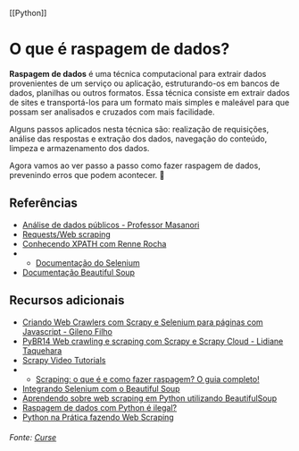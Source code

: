 [[Python]]

# O que é raspagem de dados?

**Raspagem de dados** é uma técnica computacional para extrair dados provenientes de um serviço ou aplicação, estruturando-os em bancos de dados, planilhas ou outros formatos. Essa técnica consiste em extrair dados de sites e transportá-los para um formato mais simples e maleável para que possam ser analisados e cruzados com mais facilidade.

Alguns passos aplicados nesta técnica são: realização de requisições, análise das respostas e extração dos dados, navegação do conteúdo, limpeza e armazenamento dos dados.

Agora vamos ao ver passo a passo como fazer raspagem de dados, prevenindo erros que podem acontecer. 💪


## Referências

- [Análise de dados públicos - Professor Masanori](https://www.youtube.com/playlist?list=PLUukMN0DTKCu6g2Lq1KXLnIX6Ilk4DAPI)
- [Requests/Web scraping](https://youtu.be/geGjMToK5u8)
- [Conhecendo XPATH com Renne Rocha](https://youtu.be/vuLNc2yCNYk)
- - [Documentação do Selenium](https://www.selenium.dev/documentation/)
- [Documentação Beautiful Soup](https://www.crummy.com/software/BeautifulSoup/bs4/doc.ptbr/)

## Recursos adicionais

- [Criando Web Crawlers com Scrapy e Selenium para páginas com Javascript - Gileno Filho](https://www.youtube.com/watch?v=AXSo4kBAygE)
- [PyBR14 Web crawling e scraping com Scrapy e Scrapy Cloud - Lidiane Taquehara](https://youtu.be/vmRfO2uULfw)
- [Scrapy Video Tutorials](https://www.scrapinghub.com/learn-scrapy/)
- - [Scraping: o que é e como fazer raspagem? O guia completo!](https://blog.betrybe.com/tecnologia/scraping-como-fazer/)
- [Integrando Selenium com o Beautiful Soup](https://www.youtube.com/watch?v=JCAXHSKZTkc)
- [Aprendendo sobre web scraping em Python utilizando BeautifulSoup](https://imasters.com.br/back-end/aprendendo-sobre-web-scraping-em-python-utilizando-beautifulsoup)
- [Raspagem de dados com Python é ilegal?](https://www.youtube.com/watch?v=6t2vucUl7uY)
- [Python na Prática fazendo Web Scraping](https://www.youtube.com/watch?v=Vxl5jUltHBo)


###### Fonte: [Curse](https://app.betrybe.com/learn/course/5e938f69-6e32-43b3-9685-c936530fd326/module/3d93d491-e3ed-409f-bdb6-3a5dcd11f8d2/section/61c046bb-0372-49d7-83c1-fe68b9e01d73/day/29e6c74d-baff-46b1-9880-3ce81ab1a33e/lesson/c1549233-631d-4a93-acce-b20a94321d13)

